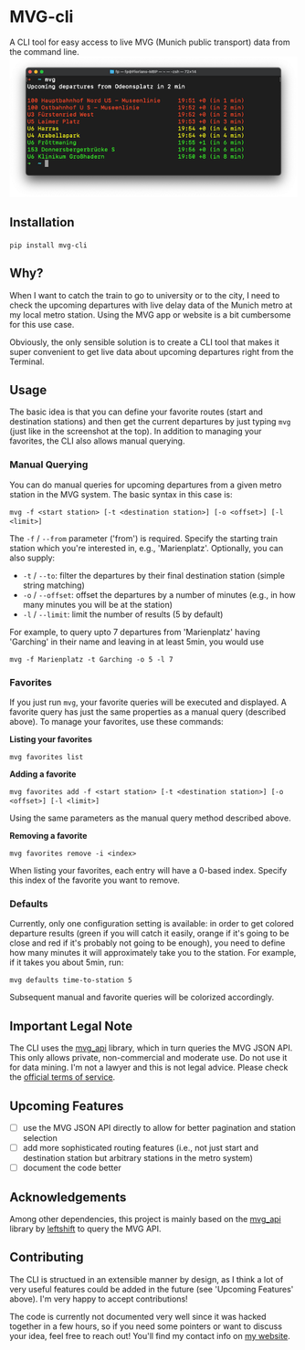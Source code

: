 # MVG-cli
A CLI tool for easy access to live MVG (Munich public transport) data from the command line.
![A screenshot of the Terminal where the `mvg` command is run](./example.png)

## Installation
`pip install mvg-cli`

## Why?
When I want to catch the train to go to university or to the city, I need to check the upcoming departures with live delay data of the Munich metro at my local metro station. Using the MVG app or website is a bit cumbersome for this use case.

Obviously, the only sensible solution is to create a CLI tool that makes it super convenient to get live data about upcoming departures right from the Terminal.

## Usage
The basic idea is that you can define your favorite routes (start and destination stations) and then get the current departures by just typing `mvg` (just like in the screenshot at the top).
In addition to managing your favorites, the CLI also allows manual querying.

### Manual Querying
You can do manual queries for upcoming departures from a given metro station in the MVG system. The basic syntax in this case is:
```text
mvg -f <start station> [-t <destination station>] [-o <offset>] [-l <limit>]
```
The `-f` / `--from` parameter ('from') is required. Specify the starting train station which you're interested in, e.g., 'Marienplatz'. Optionally, you can also supply:
* `-t` / `--to`: filter the departures by their final destination station (simple string matching)
* `-o` / `--offset`: offset the departures by a number of minutes (e.g., in how many minutes you will be at the station)
* `-l` / `--limit`: limit the number of results (5 by default)

For example, to query upto 7 departures from 'Marienplatz' having 'Garching' in their name and leaving in at least 5min, you would use
```text
mvg -f Marienplatz -t Garching -o 5 -l 7
```

### Favorites
If you just run `mvg`, your favorite queries will be executed and displayed. A favorite query has just the same properties as a manual query (described above). To manage your favorites, use these commands:

**Listing your favorites**
```text
mvg favorites list
```

**Adding a favorite**
```text
mvg favorites add -f <start station> [-t <destination station>] [-o <offset>] [-l <limit>]
```
Using the same parameters as the manual query method described above.

**Removing a favorite**
```text
mvg favorites remove -i <index>
```
When listing your favorites, each entry will have a 0-based index. Specify this index of the favorite you want to remove.

### Defaults
Currently, only one configuration setting is available: in order to get colored departure results (green if you will catch it easily, orange if it's going to be close and red if it's probably not going to be enough), you need to define how many minutes it will approximately take you to the station. For example, if it takes you about 5min, run:

```text
mvg defaults time-to-station 5
```

Subsequent manual and favorite queries will be colorized accordingly.

## Important Legal Note
The CLI uses the [mvg_api](https://github.com/leftshift/python_mvg_api) library, which in turn queries the MVG JSON API. This only allows private, non-commercial and moderate use. Do not use it for data mining. I'm not a lawyer and this is not legal advice. Please check the [official terms of service](https://www.mvg.de/impressum.html).

## Upcoming Features

- [ ] use the MVG JSON API directly to allow for better pagination and station selection
- [ ] add more sophisticated routing features (i.e., not just start and destination station but arbitrary stations in the metro system)
- [ ] document the code better

## Acknowledgements
Among other dependencies, this project is mainly based on the [mvg_api](https://github.com/leftshift/python_mvg_api) library by [leftshift](https://github.com/leftshift) to query the MVG API.

## Contributing
The CLI is structued in an extensible manner by design, as I think a lot of very useful features could be added in the future (see 'Upcoming Features' above). I'm very happy to accept contributions!

The code is currently not documented very well since it was hacked together in a few hours, so if you need some pointers or want to discuss your idea, feel free to reach out! You'll find my contact info on [my website](https://pfisterer.dev).
